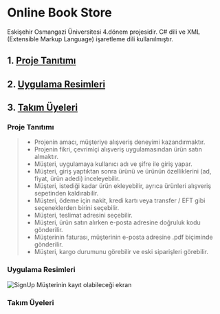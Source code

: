 # Online Book Store
Eskişehir Osmangazi Üniversitesi 4.dönem projesidir. C# dili ve XML (Extensible Markup Language) işaretleme dili kullanılmıştır.
## 1. [Proje Tanıtımı](https://github.com/gokhansamet/OnlineBookStore/blob/master/README.md#proje-tan%C4%B1t%C4%B1m%C4%B1)
## 2. [Uygulama Resimleri](https://github.com/gokhansamet/OnlineBookStore/blob/master/README.md#uygulama-resimleri)
## 3. [Takım Üyeleri](https://github.com/gokhansamet/OnlineBookStore/blob/master/README.md#tak%C4%B1m-%C3%BCyeleri)
### Proje Tanıtımı
> - Projenin amacı, müşteriye alışveriş deneyimi kazandırmaktır.
> - Projenin fikri, çevrimiçi alışveriş uygulamasından ürün satın almaktır. 
> - Müşteri, uygulamaya kullanıcı adı ve şifre ile giriş yapar. 
> - Müşteri, giriş yaptıktan sonra ürünü ve ürünün özelliklerini (ad, fiyat, ürün adedi) inceleyebilir. 
> - Müşteri, istediği kadar ürün ekleyebilir, ayrıca ürünleri alışveriş sepetinden kaldırabilir. 
> - Müşteri, ödeme için nakit, kredi kartı veya transfer / EFT gibi seçeneklerden birini seçebilir. 
> - Müşteri, teslimat adresini seçebilir. 
> - Müşteri, ürün satın alırken e-posta adresine doğruluk kodu gönderilir.  
> - Müşterinin faturası, müşterinin e-posta adresine .pdf biçiminde gönderilir. 
> - Müşteri, kargo durumunu görebilir ve eski siparişleri görebilir.
### Uygulama Resimleri
![SignUp](https://user-images.githubusercontent.com/53264738/87994950-e3277180-caf6-11ea-8082-6ad192bccebf.png)
Müşterinin kayıt olabileceği ekran
### Takım Üyeleri

